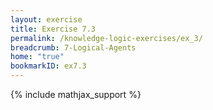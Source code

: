 ```yaml
---
layout: exercise
title: Exercise 7.3
permalink: /knowledge-logic-exercises/ex_3/
breadcrumb: 7-Logical-Agents
home: "true"
bookmarkID: ex7.3
---
```


{% include mathjax_support %}


